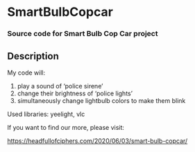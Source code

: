 # SmartBulbCopcar
### Source code for Smart Bulb Cop Car project
## Description

My code will:
1. play a sound of ‘police sirene’
2. change their brightness of ‘police lights’
3. simultaneously change lightbulb colors to make them blink

Used libraries: yeelight, vlc


If you want to find our more, please visit:

https://headfullofciphers.com/2020/06/03/smart-bulb-copcar/
